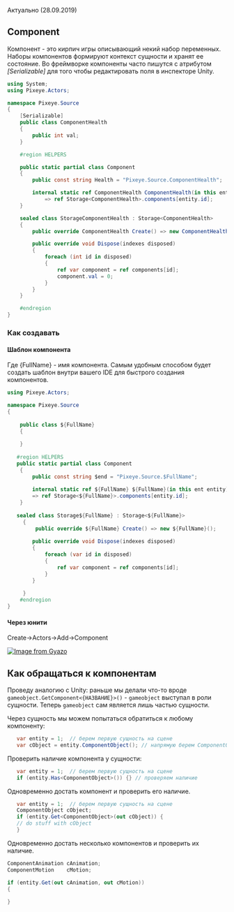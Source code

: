 Актуально (28.09.2019)

## Component
Компонент - это кирпич игры описывающий некий набор переменных. Наборы компонентов формируют контекст сущности и хранят ее состояние. Во фреймворке компоненты часто пишутся с атрибутом _[Serializable]_ для того чтобы редактировать поля в инспекторе Unity.

```csharp
using System;
using Pixeye.Actors;

namespace Pixeye.Source
{
	[Serializable]
	public class ComponentHealth
	{
		public int val;
	}

	#region HELPERS

	public static partial class Component
	{
		public const string Health = "Pixeye.Source.ComponentHealth";

		internal static ref ComponentHealth ComponentHealth(in this ent entity)
			=> ref Storage<ComponentHealth>.components[entity.id];
	}

	sealed class StorageComponentHealth : Storage<ComponentHealth>
	{
		public override ComponentHealth Create() => new ComponentHealth();

		public override void Dispose(indexes disposed)
		{
			foreach (int id in disposed)
			{
				ref var component = ref components[id];
				component.val = 0;
			}
		}
	}

	#endregion
}
```

### Как создавать 

#### Шаблон компонента
Где {FullName} - имя компонента. Самым удобным способом будет создать шаблон внутри вашего IDE для быстрого создания компонентов.
```csharp
using Pixeye.Actors;

namespace Pixeye.Source
{
 
    public class ${FullName}
    {
     
    }
      
   #region HELPERS
   public static partial class Component
    {
        public const string $end = "Pixeye.Source.$FullName";
    
		internal static ref ${FullName} ${FullName}(in this ent entity)
		=> ref Storage<${FullName}>.components[entity.id];
    }
    
   sealed class Storage${FullName} : Storage<${FullName}>
     {
	     public override ${FullName} Create() => new ${FullName}();
	     
	    public override void Dispose(indexes disposed)
		{
			foreach (var id in disposed)
			{
				ref var component = ref components[id];
			}
		}
	     
     }
    #endregion
}
```
 
#### Через юнити
Create->Actors->Add->Component

[![Image from Gyazo](https://i.gyazo.com/29e7fd2c1f07c7ff8104fa6d1dc7ca45.gif)](https://gyazo.com/29e7fd2c1f07c7ff8104fa6d1dc7ca45)

## Как обращаться к компонентам
Проведу аналогию с Unity: раньше мы делали что-то вроде `gameobject.GetComponent<{НАЗВАНИЕ}>()` - `gameobject` выступал в роли сущности. Теперь `gameobject` сам является лишь частью сущности.  

Через сущность мы можем попытаться обратиться к любому компоненту:
```csharp
   var entity = 1;  // берем первую сущность на сцене
   var cObject = entity.ComponentObject(); // напрямую берем ComponentObject
```
Проверить наличие компонента у сущности:
```csharp
   var entity = 1;  // берем первую сущность на сцене
   if (entity.Has<ComponentObject>()) {} // проверяем наличие
```
Одновременно достать компонент и проверить его наличие.
```csharp
   var entity = 1;  // берем первую сущность на сцене
   ComponentObject cObject;  
   if (entity.Get<ComponentObject>(out cObject)) {
   // do stuff with cObject
   } 
```

Одновременно достать несколько компонентов и проверить их наличие.
 
```csharp
ComponentAnimation cAnimation;
ComponentMotion    cMotion;

if (entity.Get(out cAnimation, out cMotion))
{
				 
}
```


